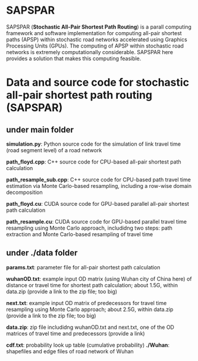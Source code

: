 # SAPSPAR
SAPSPAR (**Stochastic All-Pair Shortest Path Routing**) is a parall computing framework and software implementation for computing all-pair shortest paths (APSP) within stochastic road networks accelerated using Graphics Processing Units (GPUs). The computing of APSP within stochastic road networks is extremely computationally considerable. SAPSPAR here provides a solution that makes this computing feasible. 


# Data and source code for stochastic all-pair shortest path routing (SAPSPAR) 

## under main folder

**simulation.py**:			Python source code for the simulation of link travel time (road segment level) of a road network

**path_floyd.cpp**: 		C++ source code for CPU-based all-pair shortest path calculation

**path_resample_sub.cpp**: C++ source code for CPU-based path travel time estimation via Monte Carlo-based resampling, including a row-wise domain decomposition

**path_floyd.cu**: 		CUDA source code for GPU-based parallel all-pair shortest path calculation

**path_resample.cu**: 		CUDA source code for GPU-based parallel travel time resampling using Monte Carlo approach, includidng two steps: path extraction and Monte Carlo-based resampling of travel time 

## under ./data folder

**params.txt**: 	parameter file for all-pair shortest path calculation

**wuhanOD.txt**: 	example input OD matrix (using Wuhan city of China here) of distance or travel time for shortest path calculation; about 1.5G, within data.zip (provide a link to the zip file; too big)

**next.txt**: 		example input OD matrix of predecessors for travel time resampling using Monte Carlo approach; about 2.5G, within data.zip (provide a link to the zip file; too big)

**data.zip**: 		zip file includidng wuhanOD.txt and next.txt, one of the OD matrices of travel time and predecessors (provide a link)

**cdf.txt**: 		probability look up table (cumulative probability)
**./Wuhan**: 		shapefiles and edge files of road network of Wuhan

